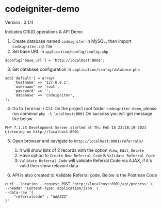 # codeigniter-demo

Version : 3.1.11

Includes CRUD operations &amp; API Demo

1. Create database named `codeigniter` in MySQL, then import `codeigniter.sql` file
2. Set base URL in `application/config/config.php`

```
$config['base_url'] = 'http://localhost:8001';
```
3. Set database configuration in `application/config/database.php`

```
$db['default'] = array(
	'hostname' => '127.0.0.1',
	'username' => 'root',
	'password' => '',
	'database' => 'codeigniter',
);  
```
4. Go to Terminal / CLI. On the project root folder `codeigniter-demo`, please run commnd `php -S localhost:8001`
On success you will get message like below

```
PHP 7.1.23 Development Server started at Thu Feb 18 23:18:19 2021
Listening on http://localhost:8001

```
5. Open browser and navigate to `http://localhost:8001/referrals/` 
   1. It will show lists of 2 records with the option `View`, `Edit`, `Delete`
   2. Have option to `Create New Referral Code` & `Validate Referral Code`
   3. `Validate Referral Code` will validate Referral Code via AJAX, if it's valid then show relevant data.

6. API is also created to Validate Referral code. Below is the Postman Code

```
curl --location --request POST 'http://localhost:8001/api/process' \
--header 'Content-Type: application/json' \
--data-raw '{
	"referralcode" : "AAAZZZ"
}'

```
